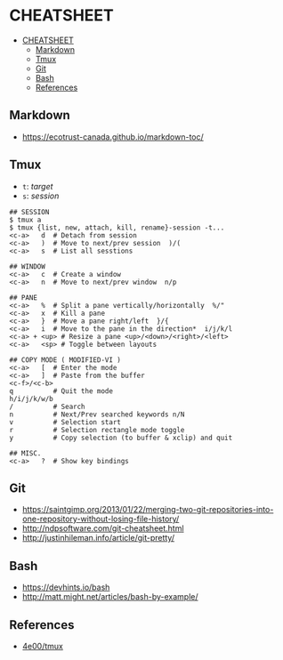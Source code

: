 # CHEATSHEET

- [CHEATSHEET](#cheatsheet)
  * [Markdown](#markdown)
  * [Tmux](#tmux)
  * [Git](#git)
  * [Bash](#bash)
  * [References](#references)

## Markdown
  * https://ecotrust-canada.github.io/markdown-toc/

## Tmux

* `t`: *target*
* `s`: *session*

```
## SESSION
$ tmux a
$ tmux {list, new, attach, kill, rename}-session -t...
<c-a>   d  # Detach from session
<c-a>   )  # Move to next/prev session  )/(
<c-a>   s  # List all sesstions

## WINDOW
<c-a>   c  # Create a window
<c-a>   n  # Move to next/prev window  n/p

## PANE
<c-a>   %  # Split a pane vertically/horizontally  %/"
<c-a>   x  # Kill a pane
<c-a>   }  # Move a pane right/left  }/{
<c-a>   i  # Move to the pane in the direction*  i/j/k/l
<c-a> + <up> # Resize a pane <up>/<down>/<right>/<left>
<c-a>   <sp> # Toggle between layouts

## COPY MODE ( MODIFIED-VI )
<c-a>   [  # Enter the mode
<c-a>   ]  # Paste from the buffer
<c-f>/<c-b>
q          # Quit the mode
h/i/j/k/w/b
/          # Search
n          # Next/Prev searched keywords n/N
v          # Selection start
r          # Selection rectangle mode toggle
y          # Copy selection (to buffer & xclip) and quit

## MISC.
<c-a>   ?  # Show key bindings

```

## Git
* https://saintgimp.org/2013/01/22/merging-two-git-repositories-into-one-repository-without-losing-file-history/
* http://ndpsoftware.com/git-cheatsheet.html
* http://justinhileman.info/article/git-pretty/

## Bash
* https://devhints.io/bash
* http://matt.might.net/articles/bash-by-example/

## References

* [4e00/tmux](http://www.4e00.com/tools/tmux-cheatsheet.html)

